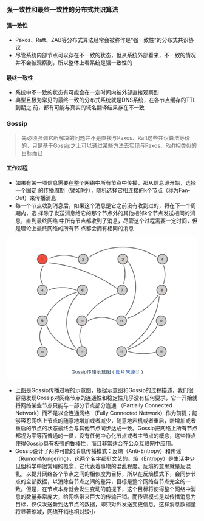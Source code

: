 ### 强一致性和最终一致性的分布式共识算法

#### 强一致性

- Paxos、Raft、ZAB等分布式算法经常会被称作是“强一致性”的分布式共识协议
- 尽管系统内部节点可以存在不一致的状态，但从系统外部看来，不一致的情况并不会被观察到，所以整体上看系统是强一致性的

#### 最终一致性

- 系统中不一致的状态有可能会在一定时间内被外部直接观察到
- 典型且极为常见的最终一致的分布式系统就是DNS系统，在各节点缓存的TTL到期之
  前，都有可能与真实的域名翻译结果存在不一致



### Gossip

> 先必须强调它所解决的问题并不是直接与Paxos、Raft这些共识算法等价的，只是基于Gossip之上可以通过某些方法去实现与Paxos、Raft相类似的目标而已

#### 工作过程

- 如果有某一项信息需要在整个网络中所有节点中传播，那从信息源开始，选择一个固定
  的传播周期（譬如1秒），随机选择它相连接的k个节点（称为Fan-Out）来传播消息
- 每一个节点收到消息后，如果这个消息是它之前没有收到过的，将在下一个周期内，选
  择除了发送消息给它的那个节点外的其他相邻k个节点发送相同的消息，直到最终网络
  中所有节点都收到了消息，尽管这个过程需要一定时间，但是理论上最终网络的所有节
  点都会拥有相同的消息

![Gossip传播示意图](imgs/Gossip传播示意图.PNG)

- 上图是Gossip传播过程的示意图，根据示意图和Gossip的过程描述，我们很容易发现Gossip对网络节点的连通性和稳定性几乎没有任何要求，它一开始就将网络某些节点只能与一部分节点部分连通 （Partially Connected Network）而不是以全连通网络 （Fully Connected Network）作为前提；能够容忍网络上节点的随意地增加或者减少，随意地宕机或者重启，新增加或者重启的节点的状态最终会与其他节点同步达成一致。Gossip把网络上所有节点都视为平等而普通的一员，没有任何中心化节点或者主节点的概念，这些特点使得Gossip具有极强的鲁棒性，而且非常适合在公众互联网中应用。
- Gossip设计了两种可能的消息传播模式：反熵（Anti-Entropy）和传谣（Rumor-Mongering），这两个名字都挺文艺的。熵（Entropy）是生活中少见但科学中很常用的概念，它代表着事物的混乱程度。反熵的意思就是反混乱，以提升网络各个节点之间的相似度为目标，所以在反熵模式下，会同步节点的全部数据，以消除各节点之间的差异，目标是整个网络各节点完全的一致。但是，在节点本身就会发生变动的前提下，这个目标将使得整个网络中消息的数量非常庞大，给网络带来巨大的传输开销。而传谣模式是以传播消息为目标，仅仅发送新到达节点的数据，即只对外发送变更信息，这样消息数据量将显著缩减，网络开销也相对较小